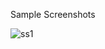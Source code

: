 Sample Screenshots

![ss1](https://github.com/jainil-parekh/Movie-Recommendation-System/assets/142773068/9919489c-9acf-44eb-8f33-f7686e35a56f)
